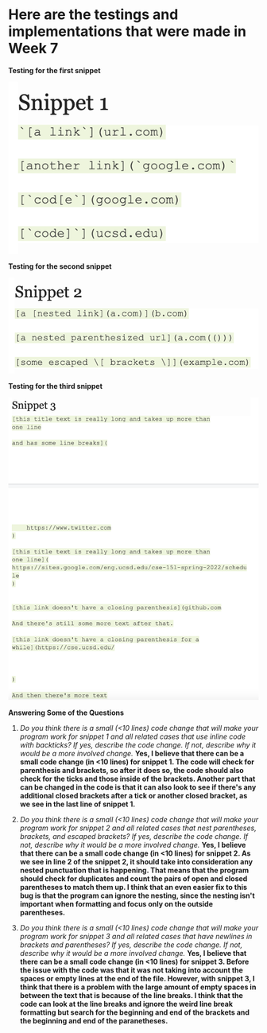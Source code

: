 # Here are the testings and implementations that were made in Week 7


**Testing for the first snippet**

![](snippet1.png)

**Testing for the second snippet**

![](snippet2.png)


**Testing for the third snippet**

![](snippet3.png)


**Answering Some of the Questions**

1. *Do you think there is a small (<10 lines) code change that will make your program work for snippet 1 and all related cases that use inline code with backticks? If yes, describe the code change. If not, describe why it would be a more involved change.*
**Yes, I believe that there can be a small code change (in <10 lines) for snippet 1. The code will check for parenthesis and brackets, so after it does so, the code should also check for the ticks and those inside of the brackets. Another part that can be changed in the code is that it can also look to see if there's any additional closed brackets after a tick or another closed bracket, as we see in the last line of snippet 1.**

2. *Do you think there is a small (<10 lines) code change that will make your program work for snippet 2 and all related cases that nest parentheses, brackets, and escaped brackets? If yes, describe the code change. If not, describe why it would be a more involved change.*
**Yes, I believe that there can be a small code change (in <10 lines) for snippet 2. As we see in line 2 of the snippet 2, it should take into consideration any nested punctuation that is happening. That means that the program should check for duplicates and count the pairs of open and closed parentheses to match them up. I think that an even easier fix to this bug is that the program can ignore the nesting, since the nesting isn't important when formatting and focus only on the outside parentheses.**

3. *Do you think there is a small (<10 lines) code change that will make your program work for snippet 3 and all related cases that have newlines in brackets and parentheses? If yes, describe the code change. If not, describe why it would be a more involved change.*
**Yes, I believe that there can be a small code change (in <10 lines) for snippet 3. Before the issue with the code was that it was not taking into account the spaces or empty lines at the end of the file. However, with snippet 3, I think that there is a problem with the large amount of empty spaces in between the text that is because of the line breaks. I think that the code can look at the line breaks and ignore the weird line break formatting but search for the beginning and end of the brackets and the beginning and end of the paranetheses.**




